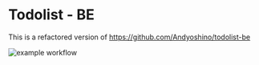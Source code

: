 # Todolist - BE
This is a refactored version of https://github.com/Andyoshino/todolist-be

![example workflow](https://github.com/Andyoshino/todolist-be-refactored/actions/workflows/run-tests.yml/badge.svg)
